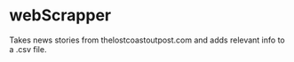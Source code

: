 # webScrapper
Takes news stories from thelostcoastoutpost.com and adds relevant info to a .csv file.

